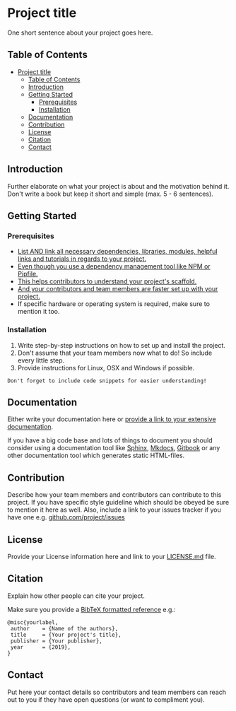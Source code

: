 # Project title

[//]: # (References)
[sample link with url]: https://your-external-link.com
[sample link with reference to a headline]: #project-title
[sample link to your file in project]: ./your-folder/your-file.txt
[documentation-link]: #
[issue-tracker]: #
[license]: #
[sphinx]: https://www.sphinx-doc.org/en/master/
[mkdocs]: https://www.mkdocs.org/
[gitbook]: https://www.gitbook.com/
[bibtex-wikipedia]: https://en.wikipedia.org/wiki/BibTeX

One short sentence about your project goes here.

## Table of Contents
- [Project title](#project-title)
  - [Table of Contents](#table-of-contents)
  - [Introduction](#introduction)
  - [Getting Started](#getting-started)
    - [Prerequisites](#prerequisites)
    - [Installation](#installation)
  - [Documentation](#documentation)
  - [Contribution](#contribution)
  - [License](#license)
  - [Citation](#citation)
  - [Contact](#contact)


## Introduction

Further elaborate on what your project is about and the motivation behind it. Don't write a book but keep it short and simple (max. 5 - 6 sentences).

## Getting Started

### Prerequisites

* [List AND link all necessary dependencies, libraries, modules, helpful links and tutorials in regards to your project.](#)
* [Even though you use a dependency management tool like NPM or Pipfile.](#)
* [This helps contributors to understand your project's scaffold.](#)
* [And your contributors and team members are faster set up with your project.](#)
* If specific hardware or operating system is required, make sure to mention it too.

### Installation

1. Write step-by-step instructions on how to set up and install the project.
2. Don't assume that your team members now what to do! So include every little step.
3. Provide instructions for Linux, OSX and Windows if possible.

```
Don't forget to include code snippets for easier understanding!
```

## Documentation

Either write your documentation here or [provide a link to your extensive documentation][documentation-link]. 

If you have a big code base and lots of things to document you should consider using a documentation tool like [Sphinx][sphinx], [Mkdocs][mkdocs], [Gitbook][gitbook] or any other documentation tool which generates static HTML-files.

## Contribution

Describe how your team members and contributors can contribute to this project. If you have specific style guideline which should be obeyed be sure to mention it here as well. Also, include a link to your issues tracker if you have one e.g. [github.com/project/issues][issue-tracker]

## License

Provide your License information here and link to your [LICENSE.md][license] file. 

## Citation

Explain how other people can cite your project.

Make sure you provide a [BibTeX formatted reference][bibtex-wikipedia] e.g.:
```
@misc{yourlabel,
 author    = {Name of the authors},
 title     = {Your project's title},
 publisher = {Your publisher},
 year      = {2019},
}
```

## Contact

Put here your contact details so contributors and team members can reach out to you if they have open questions (or want to compliment you).